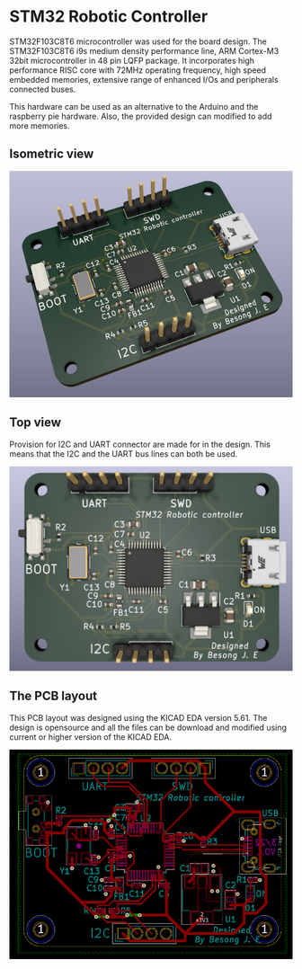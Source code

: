 # STM32 Robotic Controller
STM32F103C8T6 microcontroller was used for the board design. The STM32F103C8T6 i9s medium density performance line, ARM Cortex-M3 32bit microcontroller in 48 pin LQFP package. It incorporates high performance RISC core with 72MHz operating frequency, high speed embedded memories, extensive range of enhanced I/Os and peripherals connected buses.

This hardware can be used as an alternative to the Arduino and the raspberry pie hardware. Also, the provided design can modified to add more memories.
## Isometric view
<img src='docs/posterdiagonal.PNG' width='800'>


 ## Top view
 Provision for I2C and UART connector are made for in the design. This means that the I2C and the UART bus lines can both be used.

 <img src='docs/posterimage.PNG' width='800'>

## The PCB layout
This PCB layout was designed using the KICAD EDA version 5.61. The design is opensource and all the files can be download and modified using current or higher version of the KICAD EDA.

<img src='docs/pcb layout.PNG' width='800'>
